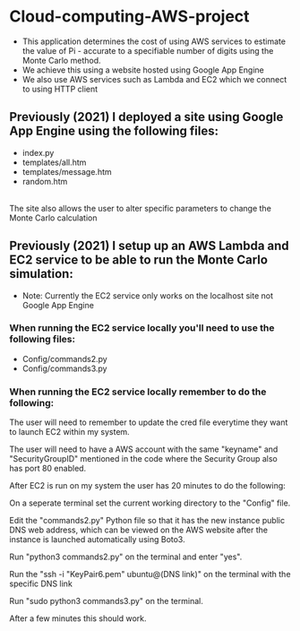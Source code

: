 # Cloud-computing-AWS-project

* This application determines the cost of using AWS services to estimate the value of Pi - accurate to a specifiable number of digits using the Monte Carlo method.
* We achieve this using a website hosted using Google App Engine
* We also use AWS services such as Lambda and EC2 which we connect to using HTTP client

## Previously (2021) I deployed a site using Google App Engine using the following files:
* index.py
* templates/all.htm
* templates/message.htm
* random.htm
<br/>
The site also allows the user to alter specific parameters to change the Monte Carlo calculation

## Previously (2021) I setup up an AWS Lambda and EC2 service to be able to run the Monte Carlo simulation:

* Note: Currently the EC2 service only works on the localhost site not Google App Engine

### When running the EC2 service locally you'll need to use the following files:
* Config/commands2.py
* Config/commands3.py
### When running the EC2 service locally remember to do the following:

The user will need to remember to update the cred file everytime they want to launch EC2 within my system.

The user will need to have a AWS account with the same "keyname" and "SecurityGroupID" mentioned in the code where the Security Group also has port 80 enabled.

After EC2 is run on my system the user has 20 minutes to do the following:

On a seperate terminal set the current working directory to the "Config" file.

Edit the "commands2.py" Python file so that it has the new instance public DNS web address, which can be viewed on the AWS website after the instance is launched automatically using Boto3.

Run "python3 commands2.py" on the terminal and enter "yes".

Run the "ssh -i "KeyPair6.pem" ubuntu@(DNS link)" on the terminal with the specific DNS link

Run "sudo python3 commands3.py" on the terminal.

After a few minutes this should work.

